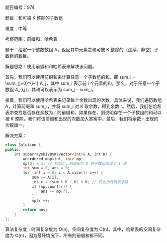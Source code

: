 题目编号：974

题目：和可被 K 整除的子数组

难度：中等

考察范围：前缀和、哈希表

题干：给定一个整数数组 A，返回其中元素之和可被 K 整除的（连续、非空）子数组的数目。

解题思路：使用前缀和和哈希表来解决该问题。

首先，我们可以使用前缀和来计算任意一个子数组的和，即 sum_i = \sum_{j=0}^{i-1} A_j，其中 sum_i 表示前 i 个元素的和。那么，对于任意一个子数组 A_{i,j}，其和可以表示为 sum_j - sum_i。

接着，我们可以使用哈希表来记录每个余数出现的次数。具体来说，我们遍历数组 A，计算前缀和 sum_i，并将 sum_i 对 K 取余数，得到余数 r。然后，我们在哈希表中查找是否存在余数为 r 的前缀和，如果存在，则说明存在一个子数组的和可以被 K 整除，我们将该前缀和出现的次数加入答案中。最后，我们将余数 r 出现的次数加一。

解决方案：

```cpp
class Solution {
public:
    int subarraysDivByK(vector<int>& A, int K) {
        unordered_map<int, int> mp;
        mp[0] = 1; // 初始化，前缀和为 0 的子数组出现了 1 次
        int sum = 0, ans = 0;
        for (int i = 0; i < A.size(); i++) {
            sum += A[i];
            int r = (sum % K + K) % K; // 防止出现负数余数
            if (mp.count(r)) {
                ans += mp[r];
            }
            mp[r]++;
        }
        return ans;
    }
};
```

算法复杂度：时间复杂度为 O(n)，空间复杂度为 O(n)。其中，哈希表的空间复杂度为 O(n)，因为最坏情况下，所有的前缀和都不同。